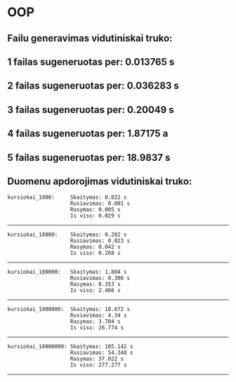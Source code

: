 # OOP
Failu generavimas vidutiniskai truko:
------------------------------------------------------------
1 failas sugeneruotas per: 0.013765 s
------------------------------------------------------------
2 failas sugeneruotas per: 0.036283 s
------------------------------------------------------------
3 failas sugeneruotas per: 0.20049 s
------------------------------------------------------------
4 failas sugeneruotas per: 1.87175 a
------------------------------------------------------------
5 failas sugeneruotas per: 18.9837 s
------------------------------------------------------------
Duomenu apdorojimas vidutiniskai truko:
------------------------------------------------------------
    kursiokai_1000:     Skaitymas: 0.022 s
                        Rusiavimas: 0.001 s
                        Rasymas: 0.005 s
                        Is viso: 0.029 s
------------------------------------------------------------
    kursiokai_10000:    Skaitymas: 0.202 s
                        Rusiavimas: 0.023 s
                        Rasymas: 0.042 s
                        Is viso: 0.268 s
------------------------------------------------------------
    kursiokai_100000:   Skaitymas: 1.804 s
                        Rusiavimas: 0.306 s
                        Rasymas: 0.353 s
                        Is viso: 2.466 s
------------------------------------------------------------
    kursiokai_1000000:  Skaitymas: 18.672 s
                        Rusiavimas: 4.34 s
                        Rasymas: 3.704 s
                        Is viso: 26.774 s
------------------------------------------------------------
    kursiokai_10000000: Skaitymas: 185.142 s
                        Rusiavimas: 54.348 s
                        Rasymas: 37.022 s
                        Is viso: 277.277 s
------------------------------------------------------------
    
